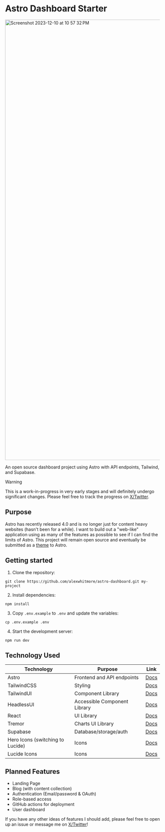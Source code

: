 # Astro Dashboard Starter

<img width="1429" alt="Screenshot 2023-12-10 at 10 57 32 PM" src="https://github.com/alexwhitmore/astro-dashboard/assets/57722812/b997e387-b60c-4405-8e36-302ff2ec1cd5">

An open source dashboard project using Astro with API endpoints, Tailwind, and Supabase.

> [!WARNING]
> This is a work-in-progress in very early stages and will definitely undergo significant changes. Please feel free to track the progress on [X/Twitter](https://twitter.com/theAlexWhitmore).

## Purpose

Astro has recently released 4.0 and is no longer just for content heavy websites (hasn't been for a while). I want to build out a "web-like" application using as many of the features as possible to see if I can find the limits of Astro. This project will remain open source and eventually be submitted as a [theme](https://astro.build/themes/) to Astro.

## Getting started

1. Clone the repository:

```cli
git clone https://github.com/alexwhitmore/astro-dashboard.git my-project
```

2. Install dependencies:

```cli
npm install
```

3. Copy `.env.example` to `.env` and update the variables:

```cli
cp .env.example .env
```

4. Start the development server:

```cli
npm run dev
```

## Technology Used

| Technology                       | Purpose                      | Link                                                 |
| -------------------------------- | ---------------------------- | ---------------------------------------------------- |
| Astro                            | Frontend and API endpoints   | [Docs](https://docs.astro.build/en/getting-started/) |
| TailwindCSS                      | Styling                      | [Docs](https://tailwindcss.com/)                     |
| TailwindUI                       | Component Library            | [Docs](https://tailwindui.com/)                      |
| HeadlessUI                       | Accessible Component Library | [Docs](https://headlessui.com/)                      |
| React                            | UI Library                   | [Docs](https://react.dev/)                           |
| Tremor                           | Charts UI Library            | [Docs](https://www.tremor.so/)                       |
| Supabase                         | Database/storage/auth        | [Docs](https://supabase.com/)                        |
| Hero Icons (switching to Lucide) | Icons                        | [Docs](https://heroicons.com/)                       |
| Lucide Icons                     | Icons                        | [Docs](https://lucide.dev/)                          |

## Planned Features

- Landing Page
- Blog (with content collection)
- Authentication (Email/password & OAuth)
- Role-based access
- GitHub actions for deployment
- User dashboard

If you have any other ideas of features I should add, please feel free to open up an issue or message me on [X/Twitter](https://twitter.com/theAlexWhitmore)!
